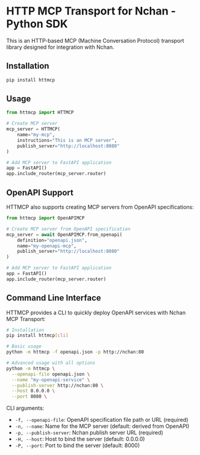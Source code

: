 # HTTP MCP Transport for Nchan - Python SDK

This is an HTTP-based MCP (Machine Conversation Protocol) transport library designed for integration with Nchan.

## Installation

```bash
pip install httmcp
```

## Usage

```python
from httmcp import HTTMCP

# Create MCP server
mcp_server = HTTMCP(
    name="my-mcp",
    instructions="This is an MCP server",
    publish_server="http://localhost:8080"
)

# Add MCP server to FastAPI application
app = FastAPI()
app.include_router(mcp_server.router)
```

## OpenAPI Support

HTTMCP also supports creating MCP servers from OpenAPI specifications:

```python
from httmcp import OpenAPIMCP

# Create MCP server from OpenAPI specification
mcp_server = await OpenAPIMCP.from_openapi(
    definition="openapi.json",
    name="my-openapi-mcp",
    publish_server="http://localhost:8080"
)

# Add MCP server to FastAPI application
app = FastAPI()
app.include_router(mcp_server.router)
```

## Command Line Interface

HTTMCP provides a CLI to quickly deploy OpenAPI services with Nchan MCP Transport:

```bash
# Installation
pip install httmcp[cli]

# Basic usage
python -m httmcp -f openapi.json -p http://nchan:80

# Advanced usage with all options
python -m httmcp \
  --openapi-file openapi.json \
  --name "my-openapi-service" \
  --publish-server http://nchan:80 \
  --host 0.0.0.0 \
  --port 8080 \
```

CLI arguments:
- `-f, --openapi-file`: OpenAPI specification file path or URL (required)
- `-n, --name`: Name for the MCP server (default: derived from OpenAPI)
- `-p, --publish-server`: Nchan publish server URL (required)
- `-H, --host`: Host to bind the server (default: 0.0.0.0)
- `-P, --port`: Port to bind the server (default: 8000)